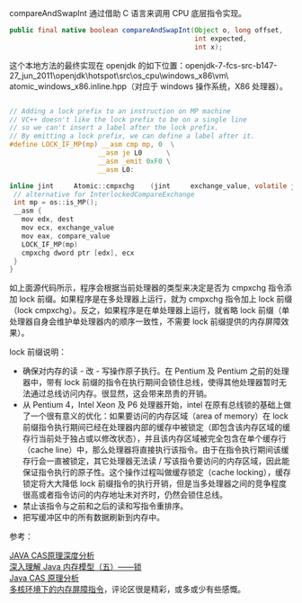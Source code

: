compareAndSwapInt 通过借助 C 语言来调用 CPU 底层指令实现。

```java
public final native boolean compareAndSwapInt(Object o, long offset,
                                              int expected,
                                              int x);
```

这个本地方法的最终实现在 openjdk 的如下位置：openjdk-7-fcs-src-b147-27_jun_2011\openjdk\hotspot\src\os_cpu\windows_x86\vm\ atomic_windows_x86.inline.hpp（对应于 windows 操作系统，X86 处理器）。

```c

// Adding a lock prefix to an instruction on MP machine
// VC++ doesn't like the lock prefix to be on a single line
// so we can't insert a label after the lock prefix.
// By emitting a lock prefix, we can define a label after it.
#define LOCK_IF_MP(mp) __asm cmp mp, 0  \
                      __asm je L0      \
                      __asm _emit 0xF0 \
                      __asm L0:

inline jint     Atomic::cmpxchg    (jint     exchange_value, volatile jint*     dest, jint     compare_value) {
 // alternative for InterlockedCompareExchange
 int mp = os::is_MP();
 __asm {
   mov edx, dest
   mov ecx, exchange_value
   mov eax, compare_value
   LOCK_IF_MP(mp)
   cmpxchg dword ptr [edx], ecx
 }
}
```

如上面源代码所示，程序会根据当前处理器的类型来决定是否为 cmpxchg 指令添加 lock 前缀。如果程序是在多处理器上运行，就为 cmpxchg 指令加上 lock 前缀（lock cmpxchg）。反之，如果程序是在单处理器上运行，就省略 lock 前缀（单处理器自身会维护单处理器内的顺序一致性，不需要 lock 前缀提供的内存屏障效果）。

lock 前缀说明：

 - 确保对内存的读 - 改 - 写操作原子执行。在 Pentium 及 Pentium 之前的处理器中，带有 lock 前缀的指令在执行期间会锁住总线，使得其他处理器暂时无法通过总线访问内存。很显然，这会带来昂贵的开销。
 - 从 Pentium 4，Intel Xeon 及 P6 处理器开始，intel 在原有总线锁的基础上做了一个很有意义的优化：如果要访问的内存区域（area of memory）在 lock 前缀指令执行期间已经在处理器内部的缓存中被锁定（即包含该内存区域的缓存行当前处于独占或以修改状态），并且该内存区域被完全包含在单个缓存行（cache line）中，那么处理器将直接执行该指令。由于在指令执行期间该缓存行会一直被锁定，其它处理器无法读 / 写该指令要访问的内存区域，因此能保证指令执行的原子性。这个操作过程叫做缓存锁定（cache locking），缓存锁定将大大降低 lock 前缀指令的执行开销，但是当多处理器之间的竞争程度很高或者指令访问的内存地址未对齐时，仍然会锁住总线。
 - 禁止该指令与之前和之后的读和写指令重排序。
 - 把写缓冲区中的所有数据刷新到内存中。

参考：

[JAVA CAS原理深度分析](https://www.iteye.com/blog/zl198751-1848575) <br>
[深入理解 Java 内存模型（五）——锁](https://www.infoq.cn/article/java-memory-model-5/) <br>
[Java CAS 原理分析](http://www.tianxiaobo.com/2018/05/15/Java-%E4%B8%AD%E7%9A%84-CAS-%E5%8E%9F%E7%90%86%E5%88%86%E6%9E%90/) </br>
[多核环境下的内存屏障指令](https://blog.codingnow.com/2007/12/fence_in_multi_core.html)，评论区很是精彩，或多或少有些感慨。

